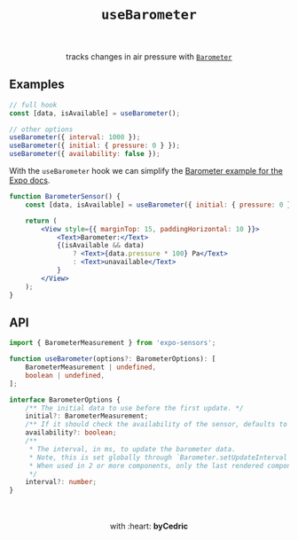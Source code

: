<div align="center">
    <h1>
        <br />
        <code>useBarometer</code>
        <br />
        <br />
    </h1>
    tracks changes in air pressure with <a href="https://docs.expo.io/versions/latest/sdk/barometer/"><code>Barometer</code></a>
    <br />
</div>

## Examples

```jsx
// full hook
const [data, isAvailable] = useBarometer();

// other options
useBarometer({ interval: 1000 });
useBarometer({ initial: { pressure: 0 } });
useBarometer({ availability: false });
```

With the `useBarometer` hook we can simplify the [Barometer example for the Expo docs](https://docs.expo.io/versions/latest/sdk/barometer/#example-basic-subscription).

```jsx
function BarometerSensor() {
    const [data, isAvailable] = useBarometer({ initial: { pressure: 0 } });

    return (
        <View style={{ marginTop: 15, paddingHorizontal: 10 }}>
            <Text>Barometer:</Text>
            {(isAvailable && data)
                ? <Text>{data.pressure * 100} Pa</Text>
                : <Text>unavailable</Text>
            }
        </View>
    );
}
```

## API

```ts
import { BarometerMeasurement } from 'expo-sensors';

function useBarometer(options?: BarometerOptions): [
    BarometerMeasurement | undefined,
    boolean | undefined,
];

interface BarometerOptions {
    /** The initial data to use before the first update. */
    initial?: BarometerMeasurement;
    /** If it should check the availability of the sensor, defaults to `true`. */
    availability?: boolean;
    /**
     * The interval, in ms, to update the barometer data.
     * Note, this is set globally through `Barometer.setUpdateInterval`.
     * When used in 2 or more components, only the last rendered component's interval will be used for all.
     */
    interval?: number;
}
```

<div align="center">
    <br />
    <br />
    with :heart: <strong>byCedric</strong>
    <br />
    <br />
</div>

